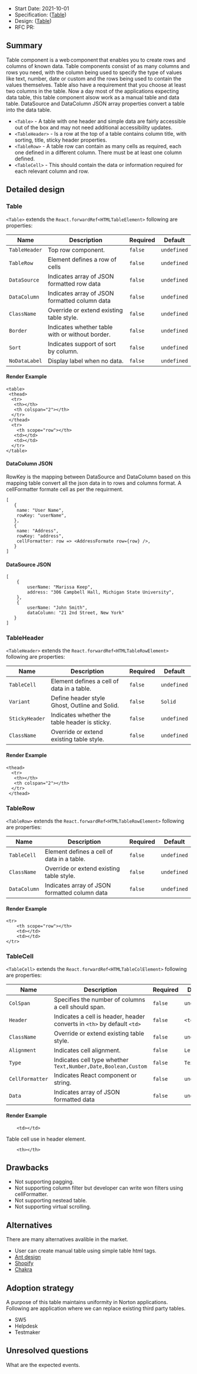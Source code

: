 - Start Date: 2021-10-01
- Specification: ([Table](<https://wwnorton1.sharepoint.com/:w:/g/DP/products_and_projects/nds/EUXxmi6yZvBLiSLZLKo7M2cBuFiWRXtQ_lM1_OW0Smm5mQ?e=nutOb4>))
- Design: ([Table](https://app.zeplin.io/project/5d66e28439bbe3139aa846ad/screen/6148d737ee5b5557ca49792c))
- RFC PR:

## Summary

Table component is a web component that enables you to create rows and columns of known data. Table components consist of as many columns and rows you need, with the column being used to specify the type of values like text, number, date or custom and the rows being used to contain the values themselves. Table also have a requirement that you choose at least two columns in the table. Now a day most of the applications expecting data table, this table component alsow work as a manual table and data table. DataSource and DataColumn JSON array properties convert a table into the data table.

- `<Table>`        - A table with one header and simple data are fairly accessible out of the box and may not need additional accessibility updates.
- `<TableHeader>`  - Is a row at the top of a table contains column title, with sorting, title, sticky header properties.
- `<TableRow>`     - A table row can contain as many cells as required, each one defined in a different column. There must be at least one column defined.
- `<TableCell>`    - This should contain the data or information required for each relevant column and row.

## Detailed design

### Table

`<Table>` extends the `React.forwardRef<HTMLTableElement>` following are properties:

| Name     | Description                              | Required | Default     |
| -------- | ---------------------------------------- | -------- | ----------- |
| `TableHeader` | Top row component. | `false`  | `undefined` |
| `TableRow` | Element defines a row of cells | `false`  | `undefined` |
| `DataSource` | Indicates array of JSON formatted row data | `false`  | `undefined` |
| `DataColumn` | Indicates array of JSON formatted column data | `false`  | `undefined` |
| `ClassName` | Override or extend existing table style.  | `false`  | `undefined` |
| `Border` | Indicates whether table with or without border. | `false`  | `undefined` |
| `Sort` | Indicates support of sort by column. | `false`  | `undefined` |
| `NoDataLabel` | Display label when no data. | `false`  | `undefined` |

#### Render Example

```
<table>  
 <thead>    
  <tr>      
   <th></th>      
   <th colspan="2"></th>    
  </tr>  
 </thead>  
  <tr>   
    <th scope="row"></th>    
   <td></td>    
   <td></td>  
  </tr>
</table>
```

#### DataColumn JSON

RowKey is the mapping between DataSource and DataColumn based on this mapping table convert all the json data in to rows and columns format. A cellFormatter formate cell as per the requirment.

```
[
   {
    name: "User Name",
    rowKey: "userName",
   },
   {
    name: "Address",
    rowKey: "address",
    cellFormatter: row => <AddressFormate row={row} />,
   }
]
```

#### DataSource JSON

```
[
    {
        userName: "Marissa Keep",
        address: "306 Campbell Hall, Michigan State University",
    },
    {
        userName: "John Smith",
        dataColumn: "21 2nd Street, New York"
   }
]
```

### TableHeader

`<TableHeader>` extends the `React.forwardRef<HTMLTableRowElement>` following are properties:

| Name     | Description                              | Required | Default     |
| -------- | ---------------------------------------- | -------- | ----------- |
| `TableCell` | Element defines a cell of data in a table. | `false`  | `undefined` |
| `Variant` | Define header style Ghost, Outline and Solid. | `false`  | `Solid` |
| `StickyHeader` | Indicates whether the table header is sticky. | `false`  | `undefined` |
| `ClassName` | Override or extend existing table style. | `false`  | `undefined` |

#### Render Example

```
<thead>    
  <tr>      
   <th></th>      
   <th colspan="2"></th>    
  </tr>  
 </thead>  
```

### TableRow

`<TableRow>` extends the `React.forwardRef<HTMLTableRowElement>` following are properties:

| Name     | Description                              | Required | Default     |
| -------- | ---------------------------------------- | -------- | ----------- |
| `TableCell` | Element defines a cell of data in a table. | `false`  | `undefined` |
| `ClassName` | Override or extend existing table style. | `false`  | `undefined` |
| `DataColumn` | Indicates array of JSON formatted column data | `false`  | `undefined` |

#### Render Example

```
<tr>   
    <th scope="row"></th>    
    <td></td>    
    <td></td>  
</tr>
```

### TableCell

`<TableCell>` extends the `React.forwardRef<HTMLTableColElement>` following are properties:

| Name     | Description                              | Required | Default     |
| -------- | ---------------------------------------- | -------- | ----------- |
| `ColSpan` | Specifies the number of columns a cell should span. | `false`  | `undefined` |
| `Header` | Indicates a cell is header, header converts in `<th>` by default `<td>` | `false`  | `<td>` |
| `ClassName` | Override or extend existing table style. | `false`  | `undefined` |
| `Alignment` | Indicates cell alignment. | `false`  | `Left` |
| `Type` | Indicates cell type whether `Text,Number,Date,Boolean,Custom` | `false`  | `Text`  |
| `CellFormatter` | Indicates React component or string. | `false`  | `undefined` |
| `Data` | Indicates array of JSON formatted data | `false`  | `undefined` |

#### Render Example

```
    <td></td>   
```

Table cell use in header element.

```
    <th></th>   
```

## Drawbacks

- Not supporting pagging.
- Not supporting column filter but developer can write won filters using cellFormatter.
- Not supporting nestead table.
- Not supporting virtual scrolling.

## Alternatives

There are many alternatives avalible in the market.

- User can create manual table using simple table html tags.
- [Ant design](https://ant.design/components/table/)
- [Shopify](https://polaris.shopify.com/components/lists-and-tables/data-table#navigation)
- [Chakra](https://chakra-ui.com/docs/data-display/table)

## Adoption strategy

A purpose of this table maintains uniformity in Norton applications. Following are application where we can replace existing third party tables.

- SW5
- Helpdesk
- Testmaker

## Unresolved questions

What are the expected events.
